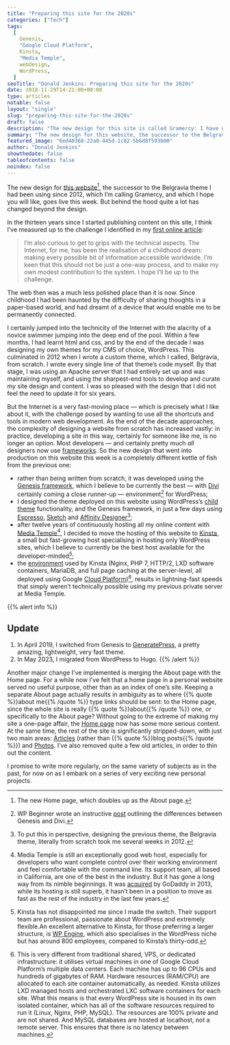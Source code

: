 ```yaml
---
title: "Preparing this site for the 2020s"
categories: ["Tech"]
tags:
  [
    Genesis,
    "Google Cloud Platform",
    Kinsta,
    "Media Temple",
    webdesign,
    WordPress,
  ]
seoTitle: "Donald Jenkins: Preparing this site for the 2020s"
date: 2018-11-29T14:21:00+00:00
type: articles
notable: false
layout: "single"
slug: "preparing-this-site-for-the-2020s"
draft: false
description: "The new design for this site is called Gramercy: I have used a framework for the design and simplified the content, with the biggest change being the merging of the Home page and the About page"
summary: "The new design for this website, the successor to the Belgravia theme I had been using since 2012, which I’m calling Gramercy, and which I hope you will like, goes live this week. But behind the hood quite a lot has changed beyond the design. Instead of writing all the code from scratch, this time, I have used a framework for the design and simplified the content, with the biggest change being the merging of the Home page and the About page."
featured_image: "6ed40368-22a0-445d-1c82-5b6d8f593b00"
author: "Donald Jenkins"
showthedate: false
tableofcontents: false
noindex: false
---
```


The new design for [this website](/)[^1], the successor to the Belgravia theme I had been using since 2012, which I’m calling Gramercy, and which I hope you will like, goes live this week. But behind the hood quite a lot has changed beyond the design.

In the thirteen years since I started publishing content on this site, I think I’ve measured up to the challenge I identified in my [first online article](/why-ive-decided-to-keep-a-blog/):

> I’m also curious to get to grips with the technical aspects. The Internet, for me, has been the realisation of a childhood dream: making every possible bit of information accessible worldwide. I’m keen that this should not be just a one-way process, and to make my own modest contribution to the system. I hope I’ll be up to the challenge.

The web then was a much less polished place than it is now. Since childhood I had been haunted by the difficulty of sharing thoughts in a paper-based world, and had dreamt of a device that would enable me to be permanently connected.

I certainly jumped into the technicity of the Internet with the alacrity of a novice swimmer jumping into the deep end of the pool. Within a few months, I had learnt html and css, and by the end of the decade I was designing my own themes for my CMS of choice, WordPress. This culminated in 2012 when I wrote a custom theme, which I called, Belgravia, from scratch. I wrote every single line of that theme’s code myself. By that stage, I was using an Apache server that I had entirely set up and was maintaining myself, and using the sharpest-end tools to develop and curate my site design and content. I was so pleased with the design that I did not feel the need to update it for six years.

But the Internet is a very fast-moving place — which is precisely what I like about it, with the challenge posed by wanting to use all the shortcuts and tools in modern web development. As the end of the decade approaches, the complexity of designing a website from scratch has increased vastly: in practice, developing a site in this way, certainly for someone like me, is no longer an option. Most developers — and certainly pretty much _all_ designers now use [frameworks](https://en.wikipedia.org/wiki/Web_framework). So the new design that went into production on this website this week is a completely different kettle of fish from the previous one:

- rather than being written from scratch, it was developed using the [Genesis framework](https://my.studiopress.com/themes/genesis/), which I believe to be currently the best — with [Divi](https://www.elegantthemes.com/documentation/developers/divi-development-environment/) certainly coming a close runner-up — environment[^2] for WordPress;
- I designed the theme deployed on this website using WordPress’s [child theme](https://codex.wordpress.org/Child_Themes) functionality, and the Genesis framework, in just a few days using [Espresso](https://espressoapp.com), [Sketch](https://www.sketchapp.com) and [Affinity Designer](https://affinity.serif.com/en-us/designer/)[^3];
- after twelve years of continuously hosting all my online content with [Media Temple](https://mediatemple.net)[^4], I decided to move the hosting of this website to [Kinsta](https://kinsta.com/plans/?kaid=ZGEANXECLFOU), a small but fast-growing host specialising in hosting only WordPress sites, which I believe to currently be the best host available for the developer-minded[^5];
- the [environment](https://kinsta.com/advanced-features/) used by Kinsta (Nginx, PHP 7, HTTP/2, LXD software containers, MariaDB, and full page caching at the server-level, all deployed using Google [Cloud Platform](https://cloud.google.com))[^6], results in lightning-fast speeds that simply weren’t technically possible using my previous private server at Media Temple.

{{% alert info %}}

## Update

1. In April 2019, I switched from Genesis to [GeneratePress](https://generatepress.com), a pretty amazing, lightweight, very fast theme.
2. In May 2023, I migrated from WordPress to Hugo.
   {{% /alert %}}

Another major change I’ve implemented is merging the About page with the Home page. For a while now I’ve felt that a home page in a personal website served no useful purpose, other than as an index of one’s site. Keeping a separate About page actually results in ambiguity as to where {{% quote %}}about me{{% /quote %}} type links should be sent: to the Home page, since the whole site is really {{% quote %}}about{{% /quote %}} one, or specifically to the About page? Without going to the extreme of making my site a one-page affair, the [Home page](:) now has some more serious content. At the same time, the rest of the site is significantly stripped-down, with just two main areas: [Articles](/articles) (rather than {{% quote %}}blog posts{{% /quote %}}) and [Photos](/photos). I’ve also removed quite a few old articles, in order to thin out the content.

I promise to write more regularly, on the same variety of subjects as in the past, for now on as I embark on a series of very exciting new personal projects.

[^1]: The new Home page, which doubles up as the About page.
[^2]: WP Beginner wrote an instructive [post](https://web.archive.org/web/20210116181039/https://winningwp.com/genesis-vs-divi-how-to-decide-which-to-choose/) outlining the differences between Genesis and Divi.
[^3]: To put this in perspective, designing the previous theme, the Belgravia theme, literally from scratch took me several weeks in 2012.
[^4]: Media Temple is still an exceptionally good web host, especially for developers who want complete control over their working environment and feel comfortable with the command line. Its support team, all based in California, are one of the best in the industry. But it has gone a long way from its nimble beginnings. It was [acquired](https://mediatemple.net/blog/2013/10/15/faqs-about-the-godaddy-acquisition/) by GoDaddy in 2013, while its hosting is still superb, it hasn’t been in a position to move as fast as the rest of the industry in the last few years.
[^5]: Kinsta has not disappointed me since I made the switch. Their support team are professional, passionate about WordPress and extremely flexible.An excellent alternative to Kinsta, for those preferring a larger structure, is [WP Engine](https://wpengine.com/), which also specialises in the WordPress niche but has around 800 employees, compared to Kinsta’s thirty-odd.
[^6]: This is very different from traditional shared, VPS, or dedicated infrastructure: it utilises virtual machines in one of Google Cloud Platform’s multiple data centers. Each machine has up to 96 CPUs and hundreds of gigabytes of RAM. Hardware resources (RAM/CPU) are allocated to each site container automatically, as needed. Kinsta utilizes LXD managed hosts and orchestrated LXC software containers for each site. What this means is that every WordPress site is housed in its own isolated container, which has all of the software resources required to run it (Linux, Nginx, PHP, MySQL). The resources are 100% private and are not shared. And MySQL databases are hosted at localhost, not a remote server. This ensures that there is no latency between machines.
